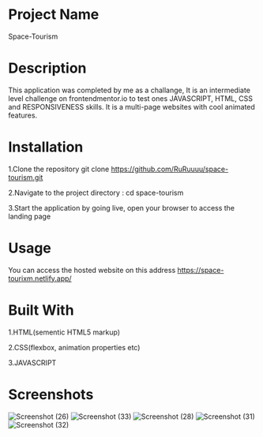 # Project Name
Space-Tourism


# Description
This application was completed by me as a challange, It is an intermediate level challenge on frontendmentor.io to test ones JAVASCRIPT, HTML, CSS and RESPONSIVENESS skills.
It is a multi-page websites with cool animated features.


# Installation
1.Clone the repository git clone https://github.com/RuRuuuu/space-tourism.git

2.Navigate to the project directory : cd space-tourism

3.Start the application by going live, open your browser to access the landing page

# Usage
You can access the hosted website on this address https://space-tourixm.netlify.app/


# Built With
1.HTML(sementic HTML5 markup)

2.CSS(flexbox, animation properties etc)

3.JAVASCRIPT


# Screenshots

![Screenshot (26)](https://github.com/RuRuuuu/space-tourism/assets/110995961/66157a89-9f16-4064-926c-44ac468decbb)
![Screenshot (33)](https://github.com/RuRuuuu/space-tourism/assets/110995961/aafe0f3a-aca6-4cf2-b68f-0da777d7edcc)
![Screenshot (28)](https://github.com/RuRuuuu/space-tourism/assets/110995961/07dd903f-ae53-4bb6-81cd-898cbd367726)
![Screenshot (31)](https://github.com/RuRuuuu/space-tourism/assets/110995961/1bfe291b-8cb4-4f2f-90bd-cfc7fcbf5f2b)
![Screenshot (32)](https://github.com/RuRuuuu/space-tourism/assets/110995961/a5493ddb-9e20-4ca7-8982-b10e160b3978)






